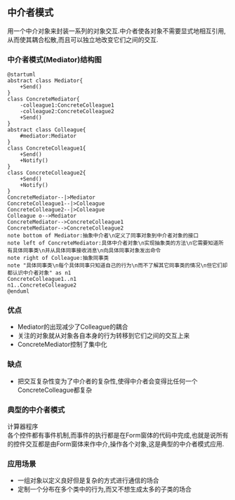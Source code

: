 ## 中介者模式
用一个中介对象来封装一系列的对象交互.中介者使各对象不需要显式地相互引用,从而使其耦合松散,而且可以独立地改变它们之间的交互.

### 中介者模式(Mediator)结构图
```uml
@startuml
abstract class Mediator{
    +Send()
}
class ConcreteMediator{
    -colleague1:ConcreteColleague1
    -colleague2:ConcreteColleague2
    +Send()
}
abstract class Colleague{
    #mediator:Mediator
}
class ConcreteColleague1{
    +Send()
    +Notify()
}
class ConcreteColleague2{
    +Send()
    +Notify()
}
ConcreteMediator--|>Mediator
ConcreteColleague1--|>Colleague
ConcreteColleague2--|>Colleague
Colleague o-->Mediator
ConcreteMediator-->ConcreteColleague1
ConcreteMediator-->ConcreteColleague2
note bottom of Mediator:抽象中介者\n定义了同事对象到中介者对象的接口
note left of ConcreteMediator:具体中介者对象\n实现抽象类的方法\n它需要知道所有具体同事类\n并从具体同事接收消息\n向具体同事对象发出命令
note right of Colleague:抽象同事类
note "具体同事类\n每个具体同事只知道自己的行为\n而不了解其它同事类的情况\n但它们却都认识中介者对象" as n1
ConcreteColleague1..n1
n1..ConcreteColleague2
@enduml
```

### 优点
- Mediator的出现减少了Colleague的耦合
- 关注的对象就从对象各自本身的行为转移到它们之间的交互上来
- ConcreteMediator控制了集中化

### 缺点
- 把交互复杂性变为了中介者的复杂性,使得中介者会变得比任何一个ConcreteColleague都复杂

### 典型的中介者模式
计算器程序  
各个控件都有事件机制,而事件的执行都是在Form窗体的代码中完成,也就是说所有的控件交互都是由Form窗体来作中介,操作各个对象,这是典型的中介者模式应用.

### 应用场景
- 一组对象以定义良好但是复杂的方式进行通信的场合
- 定制一个分布在多个类中的行为,而又不想生成太多的子类的场合

